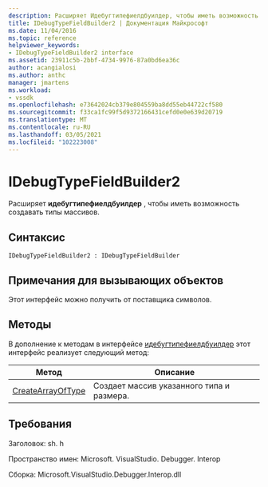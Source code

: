 ```yaml
---
description: Расширяет Идебугтипефиелдбуилдер, чтобы иметь возможность создавать типы массивов.
title: IDebugTypeFieldBuilder2 | Документация Майкрософт
ms.date: 11/04/2016
ms.topic: reference
helpviewer_keywords:
- IDebugTypeFieldBuilder2 interface
ms.assetid: 23911c5b-2bbf-4734-9976-87a0bd6ea36c
author: acangialosi
ms.author: anthc
manager: jmartens
ms.workload:
- vssdk
ms.openlocfilehash: e73642024cb379e804559ba8dd55eb44722cf580
ms.sourcegitcommit: f33ca1fc99f5d9372166431cefd0e0e639d20719
ms.translationtype: MT
ms.contentlocale: ru-RU
ms.lasthandoff: 03/05/2021
ms.locfileid: "102223008"
---
```

# <a name="idebugtypefieldbuilder2"></a>IDebugTypeFieldBuilder2
Расширяет **идебугтипефиелдбуилдер** , чтобы иметь возможность создавать типы массивов.

## <a name="syntax"></a>Синтаксис

```
IDebugTypeFieldBuilder2 : IDebugTypeFieldBuilder
```

## <a name="notes-for-callers"></a>Примечания для вызывающих объектов
 Этот интерфейс можно получить от поставщика символов.

## <a name="methods"></a>Методы
 В дополнение к методам в интерфейсе [идебугтипефиелдбуилдер](../../../extensibility/debugger/reference/idebugtypefieldbuilder.md) этот интерфейс реализует следующий метод:

|Метод|Описание|
|------------|-----------------|
|[CreateArrayOfType](../../../extensibility/debugger/reference/idebugtypefieldbuilder2-createarrayoftype.md)|Создает массив указанного типа и размера.|

## <a name="requirements"></a>Требования
 Заголовок: sh. h

 Пространство имен: Microsoft. VisualStudio. Debugger. Interop

 Сборка: Microsoft.VisualStudio.Debugger.Interop.dll
